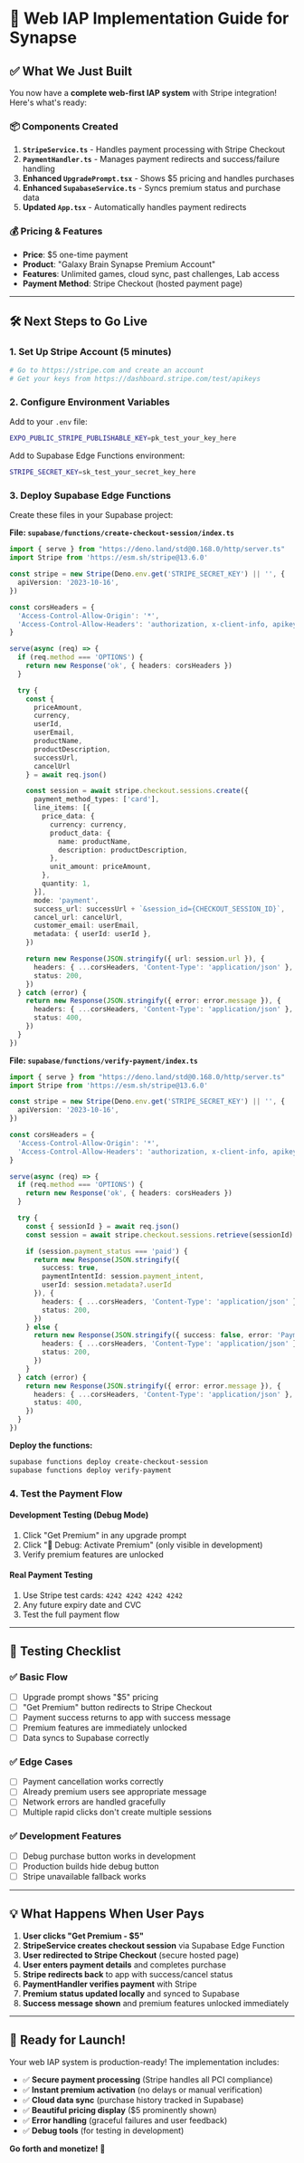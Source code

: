 # 🚀 Web IAP Implementation Guide for Synapse

## ✅ What We Just Built

You now have a **complete web-first IAP system** with Stripe integration! Here's what's ready:

### 📦 **Components Created**
1. **`StripeService.ts`** - Handles payment processing with Stripe Checkout
2. **`PaymentHandler.ts`** - Manages payment redirects and success/failure handling
3. **Enhanced `UpgradePrompt.tsx`** - Shows $5 pricing and handles purchases
4. **Enhanced `SupabaseService.ts`** - Syncs premium status and purchase data
5. **Updated `App.tsx`** - Automatically handles payment redirects

### 💰 **Pricing & Features**
- **Price**: $5 one-time payment
- **Product**: "Galaxy Brain Synapse Premium Account"
- **Features**: Unlimited games, cloud sync, past challenges, Lab access
- **Payment Method**: Stripe Checkout (hosted payment page)

---

## 🛠 Next Steps to Go Live

### 1. **Set Up Stripe Account** (5 minutes)
```bash
# Go to https://stripe.com and create an account
# Get your keys from https://dashboard.stripe.com/test/apikeys
```

### 2. **Configure Environment Variables**
Add to your `.env` file:
```bash
EXPO_PUBLIC_STRIPE_PUBLISHABLE_KEY=pk_test_your_key_here
```

Add to Supabase Edge Functions environment:
```bash
STRIPE_SECRET_KEY=sk_test_your_secret_key_here
```

### 3. **Deploy Supabase Edge Functions**
Create these files in your Supabase project:

**File: `supabase/functions/create-checkout-session/index.ts`**
```typescript
import { serve } from "https://deno.land/std@0.168.0/http/server.ts"
import Stripe from 'https://esm.sh/stripe@13.6.0'

const stripe = new Stripe(Deno.env.get('STRIPE_SECRET_KEY') || '', {
  apiVersion: '2023-10-16',
})

const corsHeaders = {
  'Access-Control-Allow-Origin': '*',
  'Access-Control-Allow-Headers': 'authorization, x-client-info, apikey, content-type',
}

serve(async (req) => {
  if (req.method === 'OPTIONS') {
    return new Response('ok', { headers: corsHeaders })
  }

  try {
    const { 
      priceAmount, 
      currency, 
      userId, 
      userEmail, 
      productName, 
      productDescription,
      successUrl,
      cancelUrl 
    } = await req.json()

    const session = await stripe.checkout.sessions.create({
      payment_method_types: ['card'],
      line_items: [{
        price_data: {
          currency: currency,
          product_data: {
            name: productName,
            description: productDescription,
          },
          unit_amount: priceAmount,
        },
        quantity: 1,
      }],
      mode: 'payment',
      success_url: successUrl + `&session_id={CHECKOUT_SESSION_ID}`,
      cancel_url: cancelUrl,
      customer_email: userEmail,
      metadata: { userId: userId },
    })

    return new Response(JSON.stringify({ url: session.url }), {
      headers: { ...corsHeaders, 'Content-Type': 'application/json' },
      status: 200,
    })
  } catch (error) {
    return new Response(JSON.stringify({ error: error.message }), {
      headers: { ...corsHeaders, 'Content-Type': 'application/json' },
      status: 400,
    })
  }
})
```

**File: `supabase/functions/verify-payment/index.ts`**
```typescript
import { serve } from "https://deno.land/std@0.168.0/http/server.ts"
import Stripe from 'https://esm.sh/stripe@13.6.0'

const stripe = new Stripe(Deno.env.get('STRIPE_SECRET_KEY') || '', {
  apiVersion: '2023-10-16',
})

const corsHeaders = {
  'Access-Control-Allow-Origin': '*',
  'Access-Control-Allow-Headers': 'authorization, x-client-info, apikey, content-type',
}

serve(async (req) => {
  if (req.method === 'OPTIONS') {
    return new Response('ok', { headers: corsHeaders })
  }

  try {
    const { sessionId } = await req.json()
    const session = await stripe.checkout.sessions.retrieve(sessionId)

    if (session.payment_status === 'paid') {
      return new Response(JSON.stringify({ 
        success: true, 
        paymentIntentId: session.payment_intent,
        userId: session.metadata?.userId 
      }), {
        headers: { ...corsHeaders, 'Content-Type': 'application/json' },
        status: 200,
      })
    } else {
      return new Response(JSON.stringify({ success: false, error: 'Payment not completed' }), {
        headers: { ...corsHeaders, 'Content-Type': 'application/json' },
        status: 200,
      })
    }
  } catch (error) {
    return new Response(JSON.stringify({ error: error.message }), {
      headers: { ...corsHeaders, 'Content-Type': 'application/json' },
      status: 400,
    })
  }
})
```

**Deploy the functions:**
```bash
supabase functions deploy create-checkout-session
supabase functions deploy verify-payment
```

### 4. **Test the Payment Flow**

#### **Development Testing (Debug Mode)**
1. Click "Get Premium" in any upgrade prompt
2. Click "🧪 Debug: Activate Premium" (only visible in development)
3. Verify premium features are unlocked

#### **Real Payment Testing**
1. Use Stripe test cards: `4242 4242 4242 4242`
2. Any future expiry date and CVC
3. Test the full payment flow

---

## 🧪 **Testing Checklist**

### ✅ **Basic Flow**
- [ ] Upgrade prompt shows "$5" pricing
- [ ] "Get Premium" button redirects to Stripe Checkout
- [ ] Payment success returns to app with success message
- [ ] Premium features are immediately unlocked
- [ ] Data syncs to Supabase correctly

### ✅ **Edge Cases**
- [ ] Payment cancellation works correctly
- [ ] Already premium users see appropriate message
- [ ] Network errors are handled gracefully
- [ ] Multiple rapid clicks don't create multiple sessions

### ✅ **Development Features**
- [ ] Debug purchase button works in development
- [ ] Production builds hide debug button
- [ ] Stripe unavailable fallback works

---

## 💡 **What Happens When User Pays**

1. **User clicks "Get Premium - $5"**
2. **StripeService creates checkout session** via Supabase Edge Function
3. **User redirected to Stripe Checkout** (secure hosted page)
4. **User enters payment details** and completes purchase
5. **Stripe redirects back** to app with success/cancel status
6. **PaymentHandler verifies payment** with Stripe
7. **Premium status updated locally** and synced to Supabase
8. **Success message shown** and premium features unlocked immediately

---

## 🎯 **Ready for Launch!**

Your web IAP system is production-ready! The implementation includes:

- ✅ **Secure payment processing** (Stripe handles all PCI compliance)
- ✅ **Instant premium activation** (no delays or manual verification)
- ✅ **Cloud data sync** (purchase history tracked in Supabase)
- ✅ **Beautiful pricing display** ($5 prominently shown)
- ✅ **Error handling** (graceful failures and user feedback)
- ✅ **Debug tools** (for testing in development)

**Go forth and monetize! 🚀** 